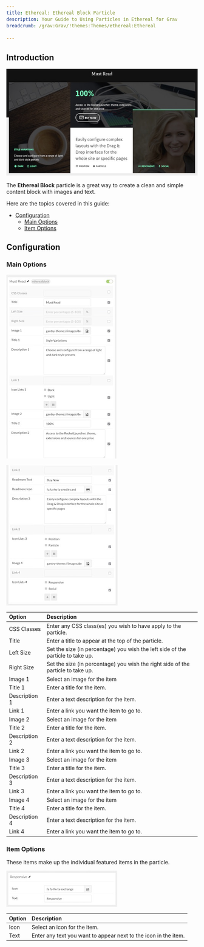 ```yaml
---
title: Ethereal: Ethereal Block Particle
description: Your Guide to Using Particles in Ethereal for Grav
breadcrumb: /grav:Grav/!themes:Themes/ethereal:Ethereal

---
```


## Introduction

![](assets/particle_etherealblock1.jpeg)

The **Ethereal Block** particle is a great way to create a clean and simple content block with images and text. 

Here are the topics covered in this guide:

* [Configuration](#configuration)
    - [Main Options](#main-options)
    - [Item Options](#item-options)

## Configuration

### Main Options 

![](assets/particle_etherealblock2.jpeg)

![](assets/particle_etherealblock3.jpeg)

| Option        | Description                                                                      |
| :-----        | :-----                                                                           |
| CSS Classes   | Enter any CSS class(es) you wish to have apply to the particle.                  |
| Title         | Enter a title to appear at the top of the particle.                              |
| Left Size     | Set the size (in percentage) you wish the left side of the particle to take up.  |
| Right Size    | Set the size (in percentage) you wish the right side of the particle to take up. |
| Image 1       | Select an image for the item                                                     |
| Title 1       | Enter a title for the item.                                                      |
| Description 1 | Enter a text description for the item.                                           |
| Link 1        | Enter a link you want the item to go to.                                         |
| Image 2       | Select an image for the item                                                     |
| Title 2       | Enter a title for the item.                                                      |
| Description 2 | Enter a text description for the item.                                           |
| Link 2        | Enter a link you want the item to go to.                                         |
| Image 3       | Select an image for the item                                                     |
| Title 3       | Enter a title for the item.                                                      |
| Description 3 | Enter a text description for the item.                                           |
| Link 3        | Enter a link you want the item to go to.                                         |
| Image 4       | Select an image for the item                                                     |
| Title 4       | Enter a title for the item.                                                      |
| Description 4 | Enter a text description for the item.                                           |
| Link 4        | Enter a link you want the item to go to.                                         |

### Item Options

These items make up the individual featured items in the particle.

![](assets/particle_etherealblock4.jpeg)

| Option | Description                                                     |
| :----- | :-----                                                          |
| Icon   | Select an icon for the item.                                    |
| Text   | Enter any text you want to appear next to the icon in the item. |


